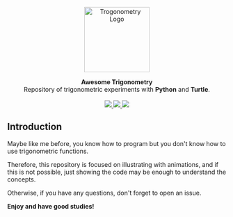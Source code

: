 <p align="center">
  <img src="https://cdn-icons-png.flaticon.com/512/12022/12022137.png" width="150" alt="Trogonometry Logo">
</p>

<p align="center">
  <b>Awesome Trigonometry</b>
  <br>
  Repository of trigonometric experiments with <b>Python</b> and <b>Turtle</b>.
  <br><br>

  <a href="LICENSE">
    <img src="https://img.shields.io/github/license/d3cryptofc/awesome-trigonometry?color=red&label=License">
  </a>

  <a href="https://www.python.org/">
    <img src="https://img.shields.io/badge/Python-3.8%2B-red">
  </a>

  <a href="README.pt-BR.md">
    <img src="https://img.shields.io/badge/Readme-pt--BR | en--US-red">
  </a>
</p>


## Introduction
Maybe like me before, you know how to program but you don't know how to use trigonometric functions.

Therefore, this repository is focused on illustrating with animations, and if this is not possible,
just showing the code may be enough to understand the concepts.

Otherwise, if you have any questions, don't forget to open an issue.

**Enjoy and have good studies!**